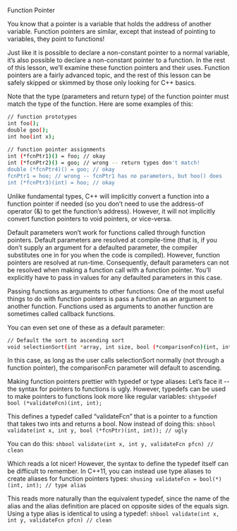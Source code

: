 Function Pointer

You know that a pointer is a variable that holds the address of another variable. Function pointers are similar, except that instead of pointing to variables, they point to functions!

Just like it is possible to declare a non-constant pointer to a normal variable, it’s also possible to declare a non-constant pointer to a function. In the rest of this lesson, we’ll examine these function pointers and their uses. Function pointers are a fairly advanced topic, and the rest of this lesson can be safely skipped or skimmed by those only looking for C++ basics.

Note that the type (parameters and return type) of the function pointer must match the type of the function. Here are some examples of this:
```sh
// function prototypes
int foo();
double goo();
int hoo(int x);
 
// function pointer assignments
int (*fcnPtr1)() = foo; // okay
int (*fcnPtr2)() = goo; // wrong -- return types don't match!
double (*fcnPtr4)() = goo; // okay
fcnPtr1 = hoo; // wrong -- fcnPtr1 has no parameters, but hoo() does
int (*fcnPtr3)(int) = hoo; // okay
```

Unlike fundamental types, C++ will implicitly convert a function into a function pointer if needed (so you don’t need to use the address-of operator (&) to get the function’s address). However, it will not implicitly convert function pointers to void pointers, or vice-versa.

Default parameters won’t work for functions called through function pointers. Default parameters are resolved at compile-time (that is, if you don’t supply an argument for a defaulted parameter, the compiler substitutes one in for you when the code is compiled). However, function pointers are resolved at run-time. Consequently, default parameters can not be resolved when making a function call with a function pointer. You’ll explicitly have to pass in values for any defaulted parameters in this case.

Passing functions as arguments to other functions:
One of the most useful things to do with function pointers is pass a function as an argument to another function. Functions used as arguments to another function are sometimes called callback functions.

You can even set one of these as a default parameter:
```sh
// Default the sort to ascending sort
void selectionSort(int *array, int size, bool (*comparisonFcn)(int, int) = ascending);
```

In this case, as long as the user calls selectionSort normally (not through a function pointer), the comparisonFcn parameter will default to ascending.

Making function pointers prettier with typedef or type aliases:
Let’s face it -- the syntax for pointers to functions is ugly. However, typedefs can be used to make pointers to functions look more like regular variables:
```shtypedef bool (*validateFcn)(int, int);```

This defines a typedef called “validateFcn” that is a pointer to a function that takes two ints and returns a bool.
Now instead of doing this:
```shbool validate(int x, int y, bool (*fcnPtr)(int, int)); // ugly```

You can do this:
```shbool validate(int x, int y, validateFcn pfcn) // clean```

Which reads a lot nicer! However, the syntax to define the typedef itself can be difficult to remember.
In C++11, you can instead use type aliases to create aliases for function pointers types:
```shusing validateFcn = bool(*)(int, int); // type alias```

This reads more naturally than the equivalent typedef, since the name of the alias and the alias definition are placed on opposite sides of the equals sign.
Using a type alias is identical to using a typedef:
```shbool validate(int x, int y, validateFcn pfcn) // clean```
